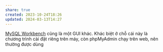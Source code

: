 ```yaml
---
share: true
created: 2023-10-24T18:26
updated: 2024-03-13T14:27
---
```


[MySQL Workbench](https://www.mysql.com/products/workbench/) cũng là một GUI khác. Khác biệt ở chỗ cái này là chương trình cài đặt riêng trên máy, còn phpMyAdmin chạy trên web, nên thường được dùng